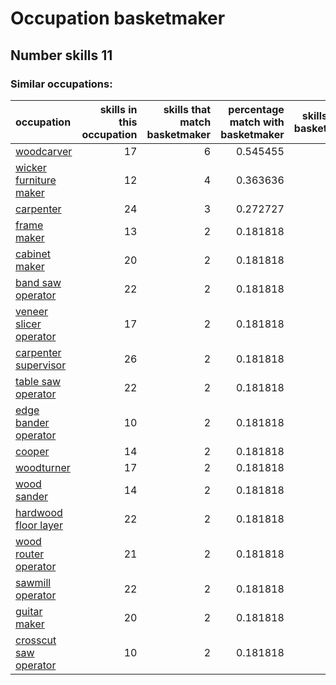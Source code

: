 # Occupation basketmaker
## Number skills 11
### Similar occupations:
| occupation                                          |   skills in this occupation |   skills that match basketmaker |   percentage match with basketmaker |   skills not in basketmaker |
|:----------------------------------------------------|----------------------------:|--------------------------------:|------------------------------------:|----------------------------:|
| [woodcarver](woodcarver.md)                         |                          17 |                               6 |                            0.545455 |                          11 |
| [wicker furniture maker](wicker_furniture_maker.md) |                          12 |                               4 |                            0.363636 |                           8 |
| [carpenter](carpenter.md)                           |                          24 |                               3 |                            0.272727 |                          21 |
| [frame maker](frame_maker.md)                       |                          13 |                               2 |                            0.181818 |                          11 |
| [cabinet maker](cabinet_maker.md)                   |                          20 |                               2 |                            0.181818 |                          18 |
| [band saw operator](band_saw_operator.md)           |                          22 |                               2 |                            0.181818 |                          20 |
| [veneer slicer operator](veneer_slicer_operator.md) |                          17 |                               2 |                            0.181818 |                          15 |
| [carpenter supervisor](carpenter_supervisor.md)     |                          26 |                               2 |                            0.181818 |                          24 |
| [table saw operator](table_saw_operator.md)         |                          22 |                               2 |                            0.181818 |                          20 |
| [edge bander operator](edge_bander_operator.md)     |                          10 |                               2 |                            0.181818 |                           8 |
| [cooper](cooper.md)                                 |                          14 |                               2 |                            0.181818 |                          12 |
| [woodturner](woodturner.md)                         |                          17 |                               2 |                            0.181818 |                          15 |
| [wood sander](wood_sander.md)                       |                          14 |                               2 |                            0.181818 |                          12 |
| [hardwood floor layer](hardwood_floor_layer.md)     |                          22 |                               2 |                            0.181818 |                          20 |
| [wood router operator](wood_router_operator.md)     |                          21 |                               2 |                            0.181818 |                          19 |
| [sawmill operator](sawmill_operator.md)             |                          22 |                               2 |                            0.181818 |                          20 |
| [guitar maker](guitar_maker.md)                     |                          20 |                               2 |                            0.181818 |                          18 |
| [crosscut saw operator](crosscut_saw_operator.md)   |                          10 |                               2 |                            0.181818 |                           8 |
